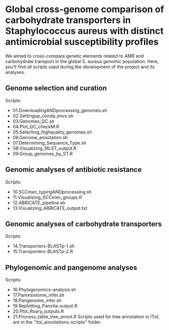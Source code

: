 # Global cross-genome comparison of carbohydrate transporters in Staphylococcus aureus with distinct antimicrobial susceptibility profiles
We aimed to cross-compare genetic elements related to AMR and carbohydrate transport in the global S. aureus genomic population. Here, you'll find all scripts used during the development of the project and its analyses.  

## Genome selection and curation
Scripts: 
- 01.DownloadingANDprocessing_genomes.sh
- 02.Settingup_conda_envs.sh
- 03.Genomes_QC.sh
- 04.Plot_QC_checkM.R
- 05.Selecting_highquality_genomes.sh
- 06.Genome_annotation.sh
- 07.Determining_Sequence_Type.sh
- 08.Visualizing_MLST_output.R
- 09.Group_genomes_by_ST.R

## Genomic analyses of antibiotic resistance
Scripts:
- 10.SCCmec_typingANDprocessing.sh
- 11.Visualizing_SCCmec_groups.R
- 12.ABRICATE_pipeline.sh
- 13.Visualizing_ABRICATE_output.txt

## Genomic analyses of carbohydrate transporters 
Scripts:
- 14.Transporters-BLASTp-1.sh
- 15.Transporters-BLASTp-2.R

## Phylogenomic and pangenome analyses
Scripts:
- 16.Phylogenomics-analysis.sh
- 17.Panresistome_infer.sh
- 18.Pangenome_infer.sh
- 19.Replotting_Panvita-output.R
- 20.Plot_Roary_outputs.R
- 21.Process_table_tree_annot.R
  Scripts used for tree annotation in IToL are in the "itol_annotations-scripts" folder.

